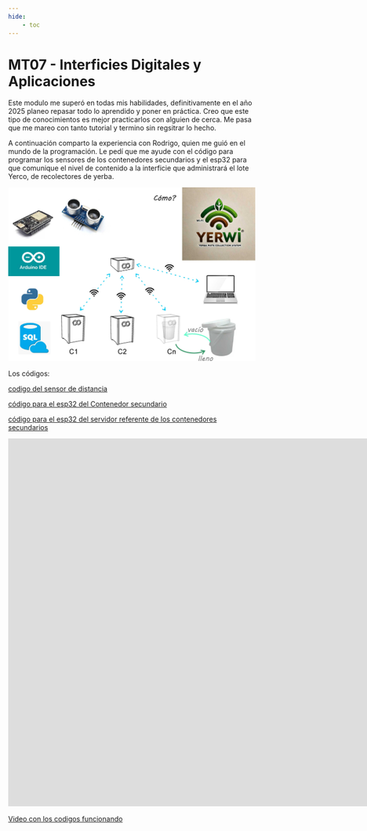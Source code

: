 ```yaml
---
hide:
    - toc
---
```


# MT07 - Interficies Digitales y Aplicaciones

Este modulo me superó en todas mis habilidades, definitivamente en el año 2025 planeo repasar todo lo aprendido y poner en práctica. Creo que este tipo de conocimientos es mejor practicarlos con alguien de cerca. Me pasa que me mareo con tanto tutorial y termino sin regsitrar lo hecho.

A continuación comparto la experiencia con Rodrigo, quien me guió en el mundo de la programación. Le pedí que me ayude con el código para programar los sensores de los contenedores secundarios y el esp32 para que comunique el nivel de contenido a la interficie que administrará el lote Yerco, de recolectores de yerba.

![](../images/pf/slide3.jpg)



Los códigos:

[codigo del sensor de distancia](../archivos/mt07/sensor.txt)

[código para el esp32 del Contenedor secundario](../archivos/mt07/ClienteUltimo.txt)

[código para el esp32 del servidor referente de los contenedores secundarios](../archivos/mt07/ServidorUltimo.txt)

<div class="video-wrapper">
<iframe width="1903" height="750" src="https://youtube.com/shorts/2R9s6jJsfNw?feature=share" title="Yerwi"
frameborder="0" allow="accelerometer; autoplay; clipboard-write; encrypted-media; gyroscope; picture-in-picture; web-share" referrerpolicy="strict-origin-when-cross-origin" allowfullscreen></iframe>
</div>

[Video con los codigos funcionando](https://youtube.com/shorts/2R9s6jJsfNw?feature=share)




